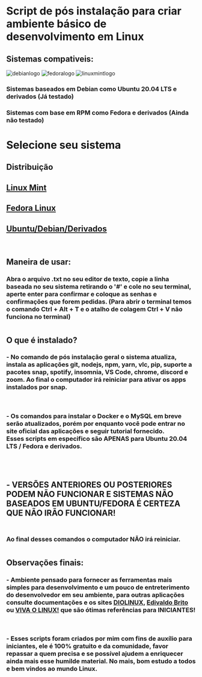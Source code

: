 # Script de pós instalação para criar ambiente básico de desenvolvimento em Linux

## Sistemas compativeis:
![debianlogo](https://cdn.icon-icons.com/icons2/2415/PNG/32/debian_plain_wordmark_logo_icon_146567.png)
![fedoralogo](https://cdn.icon-icons.com/icons2/1508/PNG/32/distributorlogofedora_104089.png)
![linuxmintlogo](https://cdn.icon-icons.com/icons2/2108/PNG/32/linux_mint_icon_130886.png)

### **Sistemas baseados em Debian como Ubuntu 20.04 LTS e derivados (Já testado)**
### **Sistemas com base em RPM como Fedora e derivados (Ainda não testado)**

#
# Selecione seu sistema

## Distribuição

## [Linux Mint](https://github.com/LeoCosta-dev/ajudaLinux/blob/main/mint.md)
## [Fedora Linux](https://github.com/LeoCosta-dev/ajudaLinux/blob/main/fedora.md)
## [Ubuntu/Debian/Derivados](https://github.com/LeoCosta-dev/ajudaLinux/blob/main/ubuntu-debian.md)

<br>

## Maneira de usar:
### Abra o arquivo .txt no seu editor de texto, copie a linha baseada no seu sistema retirando o '#' e cole no seu terminal, aperte enter para confirmar e coloque as senhas e confirmações que forem pedidas. (Para abrir o terminal temos o comando Ctrl + Alt + T e o atalho de colagem Ctrl + V não funciona no terminal)

#
## O que é instalado?
### - No comando de pós instalação geral o sistema atualiza, instala as aplicações git, nodejs, npm, yarn, vlc, pip, suporte a pacotes snap, spotify, insomnia, VS Code, chrome, discord e zoom. Ao final o computador irá reiniciar para ativar os apps instalados por snap.
<br>

### - Os comandos para instalar o Docker e o MySQL em breve serão atualizados, porém por enquanto você pode entrar no site oficial das aplicações e seguir tutorial fornecido.<BR> Esses scripts em especifico são **APENAS** para Ubuntu 20.04 LTS / Fedora e derivados. 
<BR><BR> 

## - **VERSÕES ANTERIORES OU POSTERIORES PODEM NÃO FUNCIONAR E SISTEMAS NÃO BASEADOS EM UBUNTU/FEDORA É CERTEZA QUE NÃO IRÃO FUNCIONAR!** <BR><BR>
### Ao final desses comandos o computador **NÃO** irá reiniciar.

#
## Observações finais:
### - Ambiente pensado para fornecer as ferramentas mais simples para desenvolvimento e um pouco de entreterimento do desenvolvedor em seu ambiente, para outras aplicações consulte documentações e os sites [DIOLINUX](<https://diolinux.com.br/>), [Edivaldo Brito](<https://www.edivaldobrito.com.br/>) ou [VIVA O LINUX!](<https://www.vivaolinux.com.br/>) que são ótimas referências para **INICIANTES!**
</br>

### - Esses scripts foram criados por mim com fins de auxílio para iniciantes, ele é 100% gratuito e da comunidade, favor repassar a quem precisa e se possível ajudem a enriquecer ainda mais esse humilde material. No mais, bom estudo a todos e bem vindos ao mundo Linux.
